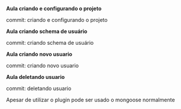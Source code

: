 **Aula criando e configurando o projeto**

commit: criando e configurando o projeto

**Aula criando schema de usuário**

commit: criando schema de usuário

**Aula criando novo usuario**

commit: criando novo usuario

**Aula deletando usuario**

commit: deletando usuario

Apesar de utilizar o plugin pode ser usado o mongoose normalmente